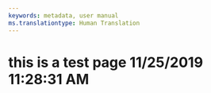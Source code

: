 ```yaml
---
keywords: metadata, user manual
ms.translationtype: Human Translation
---
```

# this is a test page 11/25/2019 11:28:31 AM
